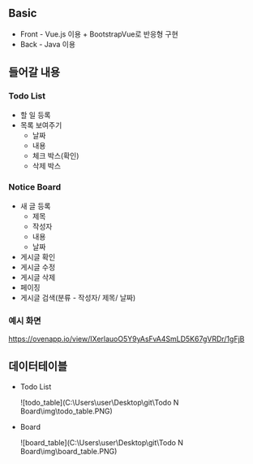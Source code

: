 ## Basic

- Front - Vue.js 이용 + BootstrapVue로 반응형 구현
- Back - Java 이용



## 들어갈 내용

### Todo List

- 할 일 등록
- 목록 보여주기
  - 날짜
  - 내용
  - 체크 박스(확인)
  - 삭제 박스



### Notice Board

- 새 글 등록
  - 제목
  - 작성자
  - 내용
  - 날짜
- 게시글 확인
- 게시글 수정
- 게시글 삭제
- 페이징
- 게시글 검색(분류 - 작성자/ 제목/ 날짜)



### 예시 화면

https://ovenapp.io/view/IXerlauoO5Y9yAsFvA4SmLD5K67gVRDr/1gFjB



## 데이터테이블

- Todo List

  ![todo_table](C:\Users\user\Desktop\git\Todo N Board\img\todo_table.PNG)

- Board

  ![board_table](C:\Users\user\Desktop\git\Todo N Board\img\board_table.PNG)

